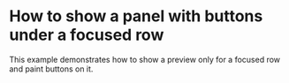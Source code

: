 # How to show a panel with buttons under a focused row


<p>This example demonstrates how to show a preview only for a focused row and paint buttons on it.</p>

<br/>



